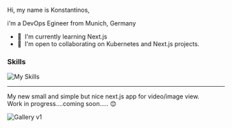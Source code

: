 Hi, my name is Konstantinos,

i'm a DevOps Egineer from Munich, Germany

* 🧠  I'm currently learning Next.js
* 🤝  I'm open to collaborating on Kubernetes and Next.js projects.

### Skills

![My Skills](https://skillicons.dev/icons?i=aws,gcp,kubernetes,docker,nextjs,vite,vuejs,nodejs,prisma,mongodb,postgres,redis,git,jenkins,grafana,prometheus,terraform)

-----------------------------------

My new small and simple but nice next.js app for video/image view.<br>
Work in progress....coming soon..... 😊

![Gallery v1](gallery.gif)
